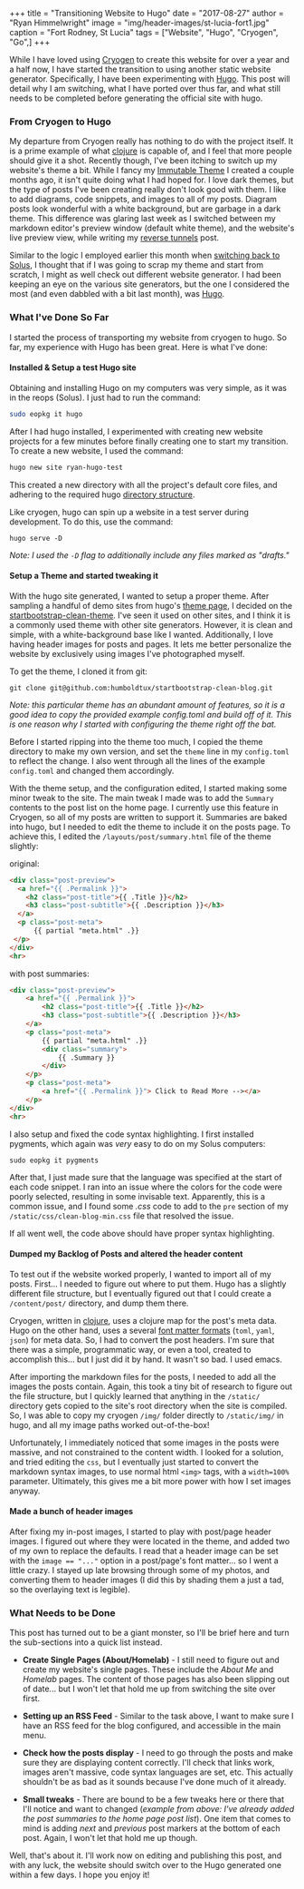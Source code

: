 +++
title   = "Transitioning Website to Hugo"
date    = "2017-08-27"
author  = "Ryan Himmelwright"
image   = "img/header-images/st-lucia-fort1.jpg"
caption = "Fort Rodney, St Lucia"
tags    = ["Website", "Hugo", "Cryogen", "Go",]
+++

 While I have loved using [Cryogen](http://cryogenweb.org) to create this website for over a year and a half now, I have started the transition to using another static website generator. Specifically, I have been experimenting with [Hugo](https://gohugo.io). This post will detail why I am switching, what I have ported over thus far, and what still needs to be completed before generating the official site with hugo.

<!--more-->

### From Cryogen to Hugo

My departure from Cryogen really has nothing to do with the project itself. It is a prime example of what [clojure](https://clojure.org/) is capable of, and I feel that more people should give it a shot. Recently though, I've been itching to switch up my website's theme a bit. While I fancy my [Immutable Theme](/post/new-theme-immutable/) I created a couple months ago, it isn't quite doing what I had hoped for. I love dark themes, but the type of posts I've been creating really don't look good with them. I like to add diagrams, code snippets, and images to all of my posts. Diagram posts look wonderful with a white background, but are garbage in a dark theme. This difference was glaring last week as I switched between my markdown editor's preview window (default white theme), and the website's live preview view, while writing my [reverse tunnels](/post//simple-reverse-ssh-tunnel/) post.

Similar to the logic I employed earlier this month when [switching back to Solus](/post/back-to-solus/), I thought that if I was going to scrap my theme and start from scratch, I might as well check out different website generator. I had been keeping an eye on the various site generators, but the one I considered the most (and even dabbled with a bit last month), was [Hugo](https://gohugo.io).
### What I've Done So Far

I started the process of transporting my website from cryogen to hugo. So far, my experience with Hugo has been great. Here is what I've done:

#### Installed & Setup a test Hugo site

Obtaining and installing Hugo on my computers was very simple, as it was in the reops (Solus). I just had to run the command:

```bash
sudo eopkg it hugo
```

After I had hugo installed, I experimented with creating new website projects for a few minutes before finally creating one to start my transition. To create a new website, I used the command:

```bash
hugo new site ryan-hugo-test
```

This created a new directory with all the project's default core files, and adhering to the required hugo [directory structure](https://gohugo.io/content-management/organization/).

Like cryogen, hugo can spin up a website in a test server during development. To do this, use the command:

```
hugo serve -D
```

*Note: I used the `-D` flag to additionally include any files marked as "drafts."*


#### Setup a Theme and started tweaking it

With the hugo site generated, I wanted to setup a proper theme. After sampling a handful of demo sites from hugo's [theme page](https://gohugo.io/themes/), I decided on the [startbootstrap-clean-theme](https://themes.gohugo.io/startbootstrap-clean-blog/). I've seen it used on other sites, and I think it is a commonly used theme with other site generators. However, it is clean and simple, with a white-background base like I wanted. Additionally, I love having header images for posts and pages. It lets me better personalize the website by exclusively using images I've photographed myself.

To get the theme, I cloned it from git:

```
git clone git@github.com:humboldtux/startbootstrap-clean-blog.git
```

*Note: this particular theme has an abundant amount of features, so it is a good idea to copy the provided example config.toml and build off of it. This is one reason why I started with configuring the theme right off the bat.*

Before I started ripping into the theme too much, I copied the theme directory to make my own version, and set the `theme` line in my `config.toml` to reflect the change. I also went through all the lines of the example `config.toml` and  changed them accordingly.

<a name="summary-setup"></a>
With the theme setup, and the configuration edited, I started making some minor tweak to the site. The main tweak I made was to add the `Summary` contents to the post list on the home page. I currently use this feature in Cryogen, so all of my posts are written to support it. Summaries are baked into hugo, but I needed to edit the theme to include it on the posts page. To achieve this, I edited the `/layouts/post/summary.html` file of the theme slightly:

original:

```html
<div class="post-preview">
  <a href="{{ .Permalink }}">
    <h2 class="post-title">{{ .Title }}</h2>
    <h3 class="post-subtitle">{{ .Description }}</h3>
  </a>
  <p class="post-meta">
      {{ partial "meta.html" .}}
 </p>
</div>
<hr>
```
with post summaries:

```html
<div class="post-preview">
    <a href="{{ .Permalink }}">
        <h2 class="post-title">{{ .Title }}</h2>
        <h3 class="post-subtitle">{{ .Description }}</h3>
    </a>
    <p class="post-meta">
        {{ partial "meta.html" .}}
        <div class="summary">
            {{ .Summary }}
        </div>
    </p>
    <p class="post-meta">
        <a href="{{ .Permalink }}"> Click to Read More --></a>
    </p>
</div>
<hr>
```

I also setup and fixed the code syntax highlighting. I first installed pygments, which again was *very* easy to do on my Solus computers:

```
sudo eopkg it pygments
```

After that, I just made sure that the language was specified at the start of each code snippet. I ran into an issue where the colors for the code were poorly selected, resulting in some invisable text. Apparently, this is a common issue, and I found some *.css* code to add to the `pre` section of my `/static/css/clean-blog-min.css` file that resolved the issue.

If all went well, the code above should have proper syntax highlighting.

#### Dumped my Backlog of Posts and altered the header content

To test out if the website worked properly, I wanted to import all of my posts. First... I needed to figure out where to put them. Hugo has a slightly different file structure, but I eventually figured out that I could create a `/content/post/` directory, and dump them there.

Cryogen, written in [clojure](https://clojure.org/), uses a clojure map for the post's meta data. Hugo on the other hand, uses a several [font matter formats](https://gohugo.io/content-management/front-matter/) (`toml`, `yaml`, `json`) for meta data. So, I had to convert the post headers. I'm sure that there was a simple, programmatic way, or even a tool, created to accomplish this... but I just did it by hand. It wasn't so bad. I used emacs.

After importing the markdown files for the posts, I needed to add all the images the posts contain. Again, this took a tiny bit of research to figure out the file structure, but I quickly learned that anything in the `/static/` directory gets copied to the site's root directory when the site is compiled. So, I was able to copy my cryogen `/img/` folder directly to `/static/img/` in hugo, and all my image paths worked out-of-the-box!


<a name="image-size"></a>
Unfortunately, I immediately noticed that some images in the posts were massive, and not constrained to the content width. I looked for a solution, and tried editing the `css`, but I eventually just started to convert the markdown syntax images, to use normal html `<img>` tags, with a `width=100%` parameter. Ultimately, this gives me a bit more power with how I set images anyway.

#### Made a bunch of header images

After fixing my in-post images, I started to play with post/page header images. I figured out where they were located in the theme, and added two of my own to replace the defaults. I read that a header image can be set with the `image == "..."` option in a post/page's font matter... so I went a little crazy. I stayed up late browsing through some of my photos, and converting them to header images (I did this by shading them a just a tad, so the overlaying text is legible).


### What Needs to be Done

This post has turned out to be a giant monster, so I'll be brief here and turn the sub-sections into a quick list instead.

* **Create Single Pages (About/Homelab)** - I still need to figure out and create my website's single pages. These include the *About Me* and *Homelab* pages. The content of those pages has also been slipping out of date... but I won't let that hold me up from switching the site over first.

* **Setting up an RSS Feed** - Similar to the task above, I want to make sure I have an RSS feed for the blog configured, and accessible in the main menu.

* **Check how the posts display** - I need to go through the posts and make sure they are displaying content correctly. I'll check that links work, images aren't massive, code syntax languages are set, etc. This actually shouldn't be as bad as it sounds because I've done much of it already.

* **Small tweaks** - There are bound to be a few tweaks here or there that I'll notice and want to changed (*example from above: I've already added the post summaries to the home page post list*). One item that comes to mind is adding *next* and *previous* post markers at the bottom of each post. Again, I won't let that hold me up though.


Well, that's about it. I'll work now on editing and publishing this post, and with any luck, the website should switch over to the Hugo generated one within a few days. I hope you enjoy it!
